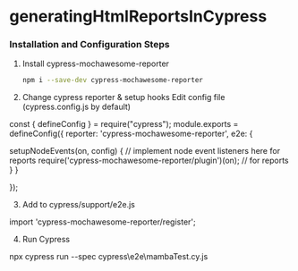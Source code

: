 # generatingHtmlReportsInCypress

### Installation and Configuration Steps

1. Install cypress-mochawesome-reporter
   ```bash
   npm i --save-dev cypress-mochawesome-reporter


2. Change cypress reporter & setup hooks
Edit config file (cypress.config.js by default)

const { defineConfig } = require("cypress");
module.exports = defineConfig({
    reporter: 'cypress-mochawesome-reporter',
    e2e: {


setupNodeEvents(on, config) {
    // implement node event listeners here for reports
    require('cypress-mochawesome-reporter/plugin')(on); // for reports
}
    }

});

3. Add to cypress/support/e2e.js

import 'cypress-mochawesome-reporter/register';


4. Run Cypress

npx cypress run --spec cypress\e2e\mambaTest.cy.js

